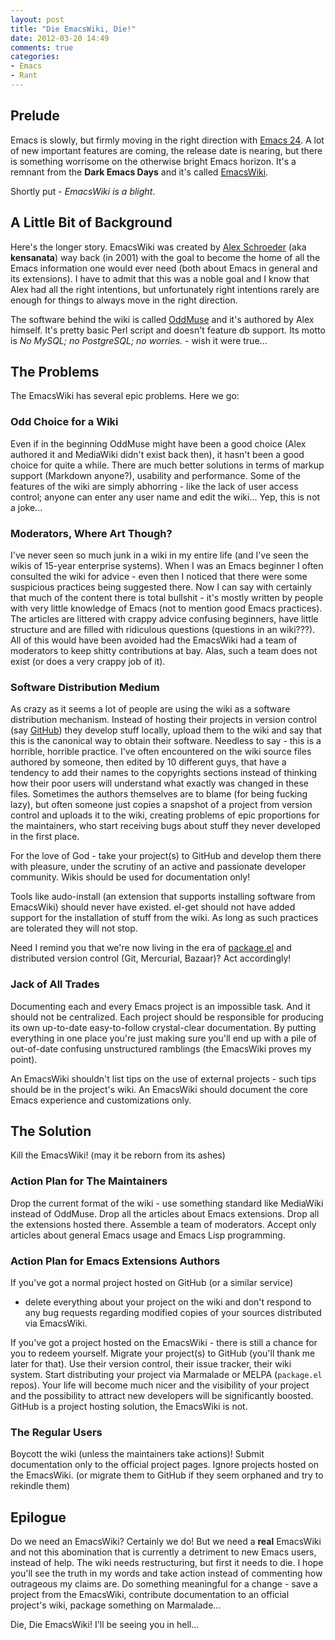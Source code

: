 ```yaml
---
layout: post
title: "Die EmacsWiki, Die!"
date: 2012-03-20 14:49
comments: true
categories: 
- Emacs
- Rant
---
```


## Prelude

Emacs is slowly, but firmly moving in the right direction with
[Emacs 24](http://batsov.com/articles/2011/08/19/a-peek-at-emacs24/). A
lot of new important features are coming, the release date is nearing,
but there is something worrisome on the otherwise bright Emacs
horizon. It's a remnant from the **Dark Emacs Days** and it's called
[EmacsWiki](http://emacswiki.org).

Shortly put - _EmacsWiki is a blight_. 

<!--more-->

## A Little Bit of Background

Here's the longer story. EmacsWiki was created by
[Alex Schroeder](http://www.emacswiki.org/alex/) (aka **kensanata**)
way back (in 2001) with the goal to become the home of all the Emacs
information one would ever need (both about Emacs in general and its
extensions). I have to admit that this was a noble goal and I know that
Alex had all the right intentions, but unfortunately right intentions
rarely are enough for things to always move in the right
direction. 

The software behind the wiki is called
[OddMuse](http://www.oddmuse.org/cgi-bin/oddmuse) and it's authored by
Alex himself. It's pretty basic Perl script and doesn't feature db
support. Its motto is _No MySQL; no PostgreSQL; no worries._ - wish it
were true...

## The Problems

The EmacsWiki has several epic problems. Here we go:

### Odd Choice for a Wiki

Even if in the beginning OddMuse might have been a good choice (Alex
authored it and MediaWiki didn't exist back then), it hasn't been a
good choice for quite a while. There are much better solutions in
terms of markup support (Markdown anyone?), usability and
performance. Some of the features of the wiki are simply abhorring -
like the lack of user access control; anyone can enter any user name and
edit the wiki... Yep, this is not a joke...

### Moderators, Where Art Though?

I've never seen so much junk in a wiki in my entire life (and I've
seen the wikis of 15-year enterprise systems). When I was
an Emacs beginner I often consulted the wiki for advice - even then I
noticed that there were some suspicious practices being suggested
there. Now I can say with certainly that much of the content there is
total bullshit - it's mostly written by people with very little
knowledge of Emacs (not to mention good Emacs practices). The articles
are littered with crappy advice confusing beginners, have little
structure and are filled with ridiculous questions (questions in an
wiki???). All of this would have been avoided had the EmacsWiki had a
team of moderators to keep shitty contributions at bay. Alas, such a
team does not exist (or does a very crappy job of it).

### Software Distribution Medium

As crazy as it seems a lot of people are using the wiki as a software
distribution mechanism. Instead of hosting their projects in version
control (say [GitHub](http://github.com)) they develop stuff locally,
upload them to the wiki and say that this is the canonical way to
obtain their software. Needless to say - this is a horrible, horrible
practice. I've often encountered on the wiki source files authored by
someone, then edited by 10 different guys, that have a tendency to add
their names to the copyrights sections instead of thinking how their
poor users will understand what exactly was changed in these
files. Sometimes the authors themselves are to blame (for being
fucking lazy), but often someone just copies a snapshot of a project
from version control and uploads it to the wiki, creating problems of
epic proportions for the maintainers, who start receiving bugs about
stuff they never developed in the first place.

For the love of God - take your project(s) to GitHub and develop them
there with pleasure, under the scrutiny of an active and passionate
developer community. Wikis should be used for documentation only!

Tools like audo-install (an extension that supports installing
software from EmacsWiki) should never have existed. el-get should not
have added support for the installation of stuff from the wiki. As
long as such practices are tolerated they will not stop.

Need I remind you that we're now living in the era of
[package.el](http://batsov.com/articles/2012/02/19/package-management-in-emacs-the-good-the-bad-and-the-ugly/)
and distributed version control (Git, Mercurial, Bazaar)? Act accordingly! 

### Jack of All Trades

Documenting each and every Emacs project is an impossible task. And it
should not be centralized. Each project should be responsible for
producing its own up-to-date easy-to-follow crystal-clear
documentation. By putting everything in one place you're just making
sure you'll end up with a pile of out-of-date confusing unstructured
ramblings (the EmacsWiki proves my point).

An EmacsWiki shouldn't list tips on the use of external projects -
such tips should be in the project's wiki. An EmacsWiki should
document the core Emacs experience and customizations only.

## The Solution

Kill the EmacsWiki! (may it be reborn from its ashes)

### Action Plan for The Maintainers

Drop the current format of the wiki - use something standard like
MediaWiki instead of OddMuse. Drop all the articles about Emacs
extensions. Drop all the extensions hosted there. Assemble
a team of moderators. Accept only articles about general Emacs usage
and Emacs Lisp programming.

### Action Plan for Emacs Extensions Authors

If you've got a normal project hosted on GitHub (or a similar service)
- delete everything about your project on the wiki and don't respond
to any bug requests regarding modified copies of your sources
distributed via EmacsWiki.

If you've got a project hosted on the EmacsWiki - there is still
a chance for you to redeem yourself. Migrate your project(s) to GitHub
(you'll thank me later for that). Use their version control, their
issue tracker, their wiki system. Start distributing your project via
Marmalade or MELPA (`package.el` repos). Your life will become much nicer and
the visibility of your project and the possibility to attract new
developers will be significantly boosted. GitHub is a project hosting
solution, the EmacsWiki is not.

### The Regular Users

Boycott the wiki (unless the maintainers take actions)! Submit
documentation only to the official project pages. Ignore projects
hosted on the EmacsWiki. (or migrate them to GitHub if they seem
orphaned and try to rekindle them)

## Epilogue

Do we need an EmacsWiki? Certainly we do! But we need a **real**
EmacsWiki and not this abomination that is currently a detriment to
new Emacs users, instead of help. The wiki needs restructuring, but
first it needs to die. I hope you'll see the truth in my words and
take action instead of commenting how outrageous my claims are. Do
something meaningful for a change - save a project from the EmacsWiki,
contribute documentation to an official project's wiki, package
something on Marmalade...

Die, Die EmacsWiki! I'll be seeing you in hell...
